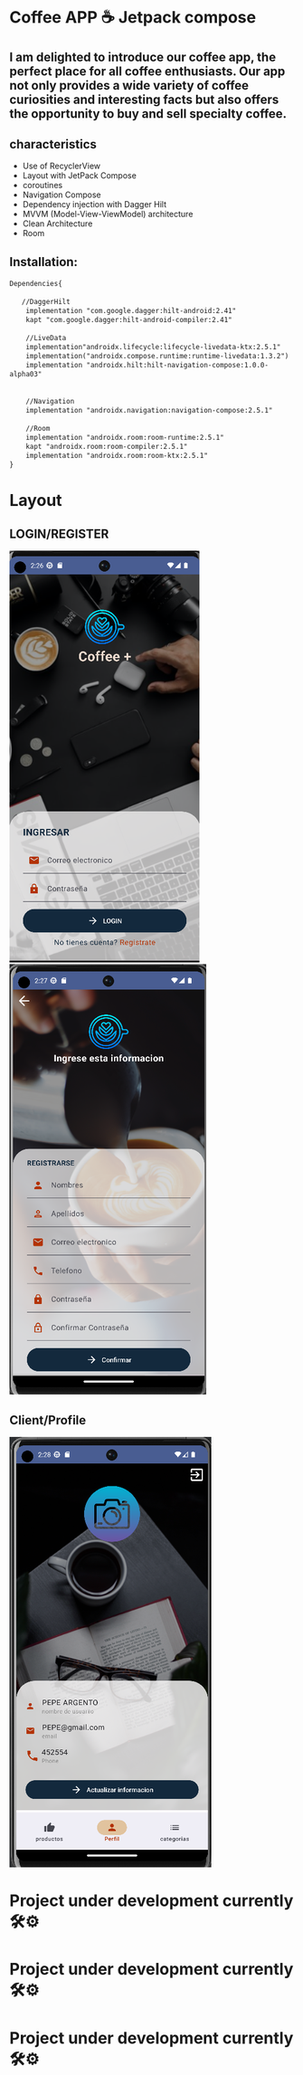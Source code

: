# Coffee APP ☕ Jetpack compose

## I am delighted to introduce our coffee app, the perfect place for all coffee enthusiasts. Our app not only provides a wide variety of coffee curiosities and interesting facts but also offers the opportunity to buy and sell specialty coffee.

## characteristics

- Use of RecyclerView
- Layout with JetPack Compose
- coroutines
- Navigation Compose
- Dependency injection with Dagger Hilt
- MVVM (Model-View-ViewModel) architecture
- Clean Architecture
- Room



## Installation:

```
Dependencies{
   
   //DaggerHilt
    implementation "com.google.dagger:hilt-android:2.41"
    kapt "com.google.dagger:hilt-android-compiler:2.41"

    //LiveData
    implementation"androidx.lifecycle:lifecycle-livedata-ktx:2.5.1"
    implementation("androidx.compose.runtime:runtime-livedata:1.3.2")
    implementation "androidx.hilt:hilt-navigation-compose:1.0.0-alpha03"


    //Navigation
    implementation "androidx.navigation:navigation-compose:2.5.1"

    //Room
    implementation "androidx.room:room-runtime:2.5.1"
    kapt "androidx.room:room-compiler:2.5.1"
    implementation "androidx.room:room-ktx:2.5.1"
}
```


# Layout

## LOGIN/REGISTER
![TODOAPP]( app/src/main/res/drawable/login1.png)
![TODOAPP]( app/src/main/res/drawable/register2.png)

## Client/Profile
![TODOAPP]( app/src/main/res/drawable/profile2.png)



# Project under development currently 🛠⚙
# Project under development currently 🛠⚙
# Project under development currently 🛠⚙